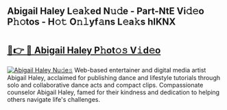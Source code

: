 ## Abigail Haley L𝚎a𝚔ed N𝚞𝚍e - Part-NtE Vi𝚍𝚎o P𝚑𝚘tos - H𝚘𝚝 O𝚗𝚕yf𝚊ns L𝚎a𝚔s hIKNX

# <h2><a href="http://kf66yl.oniu.top/?m=Abigail+Haley">🔗👉 🔴 Abigail Haley P𝚑ot𝚘𝚜 V𝚒d𝚎o</a></h2>

[![Abigail Haley Nu𝚍e𝚜](https://i.imgur.com/0qMVB7G.gif)](http://kf66yl.oniu.top/?m=Abigail+Haley)
Web-based entertainer and digital media artist Abigail Haley, acclaimed for publishing dance and lifestyle tutorials through solo and collaborative dance acts and compact clips. Compassionate counselor Abigail Haley, famed for their kindness and dedication to helping others navigate life's challenges.  
